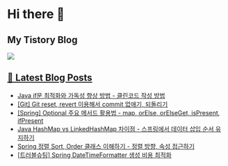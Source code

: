 # Hi there 👋

## My Tistory Blog

<p>
    <a href="https://kylo8.tistory.com"><img src="https://img.shields.io/badge/Tistory-000000?style=flat-square&logo=Tistory&logoColor=white"/>
</p>

## 📕 Latest Blog Posts

<ul><li><a href='https://kylo8.tistory.com/entry/Java-if%EB%AC%B8-%EC%B5%9C%EC%A0%81%ED%99%94%EC%99%80-%EA%B0%80%EB%8F%85%EC%84%B1-%ED%96%A5%EC%83%81-%EB%B0%A9%EB%B2%95-%ED%81%B4%EB%A6%B0%EC%BD%94%EB%93%9C-%EC%9E%91%EC%84%B1-%EB%B0%A9%EB%B2%95' target='_blank'>Java if문 최적화와 가독성 향상 방법 -  클린코드 작성 방법</a></li><li><a href='https://kylo8.tistory.com/entry/Git-Git-reset-revert-%EC%9D%B4%EC%9A%A9%ED%95%B4%EC%84%9C-commit-%EC%97%86%EC%95%A0%EA%B8%B0-%EB%90%98%EB%8F%8C%EB%A6%AC%EA%B8%B0' target='_blank'>[Git] Git reset, revert 이용해서 commit 없애기, 되돌리기</a></li><li><a href='https://kylo8.tistory.com/entry/Spring-Optional-%EC%A3%BC%EC%9A%94-%EB%A9%94%EC%84%9C%EB%93%9C-%ED%99%9C%EC%9A%A9%EB%B2%95-map-orElse-orElseGet-isPresent-ifPresent' target='_blank'>[Spring] Optional 주요 메서드 활용법 - map, orElse, orElseGet, isPresent, ifPresent</a></li><li><a href='https://kylo8.tistory.com/entry/Java-HashMap-vs-LinkedHashMap-%EC%B0%A8%EC%9D%B4%EC%A0%90-%EC%8A%A4%ED%94%84%EB%A7%81%EC%97%90%EC%84%9C-%EB%8D%B0%EC%9D%B4%ED%84%B0-%EC%82%BD%EC%9E%85-%EC%88%9C%EC%84%9C-%EC%9C%A0%EC%A7%80%ED%95%98%EA%B8%B0' target='_blank'>Java HashMap vs LinkedHashMap 차이점 - 스프링에서 데이터 삽입 순서 유지하기</a></li><li><a href='https://kylo8.tistory.com/entry/Spring-%EC%A0%95%EB%A0%AC-Sort-Order-%ED%81%B4%EB%9E%98%EC%8A%A4-%EC%9D%B4%ED%95%B4%ED%95%98%EA%B8%B0-%EC%A0%95%EB%A0%AC-%EB%B0%A9%ED%96%A5-%EC%86%8D%EC%84%B1-%EC%A0%91%EA%B7%BC%ED%95%98%EA%B8%B0' target='_blank'>Spring 정렬 Sort, Order 클래스 이해하기 - 정렬 방향, 속성 접근하기</a></li><li><a href='https://kylo8.tistory.com/entry/%ED%8A%B8%EB%9F%AC%EB%B8%94%EC%8A%88%ED%8C%85-Spring-DateTimeFormatter-%EC%83%9D%EC%84%B1-%EB%B9%84%EC%9A%A9-%EC%B5%9C%EC%A0%81%ED%99%94' target='_blank'>[트러블슈팅] Spring DateTimeFormatter 생성 비용 최적화</a></li></ul>